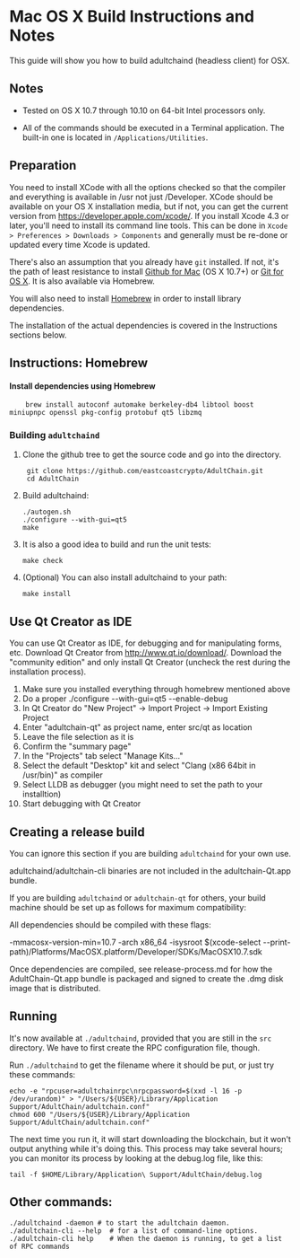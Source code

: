 Mac OS X Build Instructions and Notes
====================================
This guide will show you how to build adultchaind (headless client) for OSX.

Notes
-----

* Tested on OS X 10.7 through 10.10 on 64-bit Intel processors only.

* All of the commands should be executed in a Terminal application. The
built-in one is located in `/Applications/Utilities`.

Preparation
-----------

You need to install XCode with all the options checked so that the compiler
and everything is available in /usr not just /Developer. XCode should be
available on your OS X installation media, but if not, you can get the
current version from https://developer.apple.com/xcode/. If you install
Xcode 4.3 or later, you'll need to install its command line tools. This can
be done in `Xcode > Preferences > Downloads > Components` and generally must
be re-done or updated every time Xcode is updated.

There's also an assumption that you already have `git` installed. If
not, it's the path of least resistance to install [Github for Mac](https://mac.github.com/)
(OS X 10.7+) or
[Git for OS X](https://code.google.com/p/git-osx-installer/). It is also
available via Homebrew.

You will also need to install [Homebrew](http://brew.sh) in order to install library
dependencies.

The installation of the actual dependencies is covered in the Instructions
sections below.

Instructions: Homebrew
----------------------

#### Install dependencies using Homebrew

        brew install autoconf automake berkeley-db4 libtool boost miniupnpc openssl pkg-config protobuf qt5 libzmq

### Building `adultchaind`

1. Clone the github tree to get the source code and go into the directory.

        git clone https://github.com/eastcoastcrypto/AdultChain.git
        cd AdultChain

2.  Build adultchaind:

        ./autogen.sh
        ./configure --with-gui=qt5
        make

3.  It is also a good idea to build and run the unit tests:

        make check

4.  (Optional) You can also install adultchaind to your path:

        make install

Use Qt Creator as IDE
------------------------
You can use Qt Creator as IDE, for debugging and for manipulating forms, etc.
Download Qt Creator from http://www.qt.io/download/. Download the "community edition" and only install Qt Creator (uncheck the rest during the installation process).

1. Make sure you installed everything through homebrew mentioned above
2. Do a proper ./configure --with-gui=qt5 --enable-debug
3. In Qt Creator do "New Project" -> Import Project -> Import Existing Project
4. Enter "adultchain-qt" as project name, enter src/qt as location
5. Leave the file selection as it is
6. Confirm the "summary page"
7. In the "Projects" tab select "Manage Kits..."
8. Select the default "Desktop" kit and select "Clang (x86 64bit in /usr/bin)" as compiler
9. Select LLDB as debugger (you might need to set the path to your installtion)
10. Start debugging with Qt Creator

Creating a release build
------------------------
You can ignore this section if you are building `adultchaind` for your own use.

adultchaind/adultchain-cli binaries are not included in the adultchain-Qt.app bundle.

If you are building `adultchaind` or `adultchain-qt` for others, your build machine should be set up
as follows for maximum compatibility:

All dependencies should be compiled with these flags:

 -mmacosx-version-min=10.7
 -arch x86_64
 -isysroot $(xcode-select --print-path)/Platforms/MacOSX.platform/Developer/SDKs/MacOSX10.7.sdk

Once dependencies are compiled, see release-process.md for how the AdultChain-Qt.app
bundle is packaged and signed to create the .dmg disk image that is distributed.

Running
-------

It's now available at `./adultchaind`, provided that you are still in the `src`
directory. We have to first create the RPC configuration file, though.

Run `./adultchaind` to get the filename where it should be put, or just try these
commands:

    echo -e "rpcuser=adultchainrpc\nrpcpassword=$(xxd -l 16 -p /dev/urandom)" > "/Users/${USER}/Library/Application Support/AdultChain/adultchain.conf"
    chmod 600 "/Users/${USER}/Library/Application Support/AdultChain/adultchain.conf"

The next time you run it, it will start downloading the blockchain, but it won't
output anything while it's doing this. This process may take several hours;
you can monitor its process by looking at the debug.log file, like this:

    tail -f $HOME/Library/Application\ Support/AdultChain/debug.log

Other commands:
-------

    ./adultchaind -daemon # to start the adultchain daemon.
    ./adultchain-cli --help  # for a list of command-line options.
    ./adultchain-cli help    # When the daemon is running, to get a list of RPC commands
